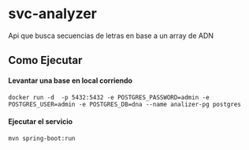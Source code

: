 # svc-analyzer
Api que busca secuencias de letras en base a un array de ADN

## Como Ejecutar
#### Levantar una base en local corriendo

`docker run -d  -p 5432:5432 -e POSTGRES_PASSWORD=admin -e POSTGRES_USER=admin -e POSTGRES_DB=dna --name analizer-pg postgres`

#### Ejecutar el servicio
`mvn spring-boot:run`